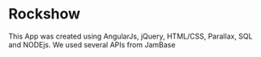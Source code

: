 # Rockshow

This App was created using AngularJs, jQuery, HTML/CSS, Parallax, SQL and NODEjs. We used several APIs from JamBase





